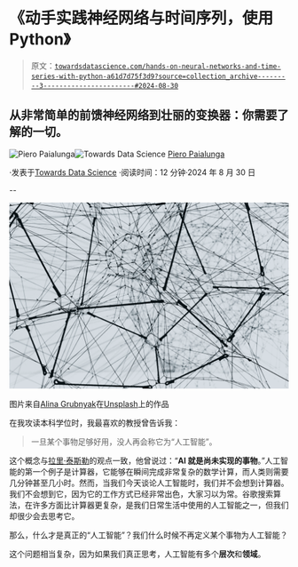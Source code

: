 # 《动手实践神经网络与时间序列，使用 Python》

> 原文：[`towardsdatascience.com/hands-on-neural-networks-and-time-series-with-python-a61d7d75f3d9?source=collection_archive---------3-----------------------#2024-08-30`](https://towardsdatascience.com/hands-on-neural-networks-and-time-series-with-python-a61d7d75f3d9?source=collection_archive---------3-----------------------#2024-08-30)

## 从非常简单的前馈神经网络到壮丽的变换器：你需要了解的一切。

[](https://piero-paialunga.medium.com/?source=post_page---byline--a61d7d75f3d9--------------------------------)![Piero Paialunga](https://piero-paialunga.medium.com/?source=post_page---byline--a61d7d75f3d9--------------------------------)[](https://towardsdatascience.com/?source=post_page---byline--a61d7d75f3d9--------------------------------)![Towards Data Science](https://towardsdatascience.com/?source=post_page---byline--a61d7d75f3d9--------------------------------) [Piero Paialunga](https://piero-paialunga.medium.com/?source=post_page---byline--a61d7d75f3d9--------------------------------)

·发表于[Towards Data Science](https://towardsdatascience.com/?source=post_page---byline--a61d7d75f3d9--------------------------------) ·阅读时间：12 分钟·2024 年 8 月 30 日

--

![](img/8ae8837ab26f193ea2c2846fb85eae80.png)

图片来自[Alina Grubnyak](https://unsplash.com/@alinnnaaaa?utm_source=medium&utm_medium=referral)在[Unsplash](https://unsplash.com/?utm_source=medium&utm_medium=referral)上的作品

在我攻读本科学位时，我最喜欢的教授曾告诉我：

> 一旦某个事物足够好用，没人再会称它为“人工智能”。

这个概念与[拉里·泰斯勒](https://en.wikipedia.org/wiki/Larry_Tesler)的观点一致，他曾说过：“**AI 就是尚未实现的事物**。”人工智能的第一个例子是计算器，它能够在瞬间完成非常复杂的数学计算，而人类则需要几分钟甚至几小时。然而，当我们今天谈论人工智能时，我们并不会想到计算器。我们不会想到它，因为它的工作方式已经非常出色，大家习以为常。谷歌搜索算法，在许多方面比计算器更复杂，是我们日常生活中使用的人工智能之一，但我们却很少会去思考它。

那么，什么才是真正的“人工智能”？我们什么时候不再定义某个事物为人工智能？

这个问题相当复杂，因为如果我们真正思考，人工智能有多个**层次**和**领域**。
